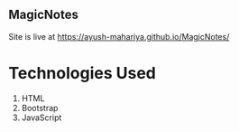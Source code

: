 ## MagicNotes

Site is live at https://ayush-mahariya.github.io/MagicNotes/


# Technologies Used
1. HTML
2. Bootstrap
3. JavaScript
